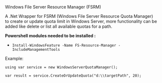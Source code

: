 Windows File Server Resource Manager (FSRM)


A .Net Wrapper for FSRM (Windows File Server Resource Quota Manager) to create or update quota limit in Windows Server,
more functionality can be added like delete or list all available quotas for a path.

**Powershell modules needed to be installed :**

- `Install-WindowsFeature -Name FS-Resource-Manager -IncludeManagementTools`


Example:

`using var service = new WindowsServerQuotaManager();`

`var result = service.CreateOrUpdateQuota("d:\\targetPath", 20);`


